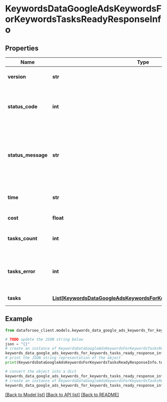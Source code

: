 # KeywordsDataGoogleAdsKeywordsForKeywordsTasksReadyResponseInfo


## Properties

Name | Type | Description | Notes
------------ | ------------- | ------------- | -------------
**version** | **str** | the current version of the API | [optional] 
**status_code** | **int** | general status code you can find the full list of the response codes here | [optional] 
**status_message** | **str** | general informational message you can find the full list of general informational messages here | [optional] 
**time** | **str** | total execution time, seconds | [optional] 
**cost** | **float** | total tasks cost, USD | [optional] 
**tasks_count** | **int** | the number of tasks in the tasks array | [optional] 
**tasks_error** | **int** | the number of tasks in the tasks array returned with an error | [optional] 
**tasks** | [**List[KeywordsDataGoogleAdsKeywordsForKeywordsTasksReadyTaskInfo]**](KeywordsDataGoogleAdsKeywordsForKeywordsTasksReadyTaskInfo.md) | array of tasks | [optional] 

## Example

```python
from dataforseo_client.models.keywords_data_google_ads_keywords_for_keywords_tasks_ready_response_info import KeywordsDataGoogleAdsKeywordsForKeywordsTasksReadyResponseInfo

# TODO update the JSON string below
json = "{}"
# create an instance of KeywordsDataGoogleAdsKeywordsForKeywordsTasksReadyResponseInfo from a JSON string
keywords_data_google_ads_keywords_for_keywords_tasks_ready_response_info_instance = KeywordsDataGoogleAdsKeywordsForKeywordsTasksReadyResponseInfo.from_json(json)
# print the JSON string representation of the object
print(KeywordsDataGoogleAdsKeywordsForKeywordsTasksReadyResponseInfo.to_json())

# convert the object into a dict
keywords_data_google_ads_keywords_for_keywords_tasks_ready_response_info_dict = keywords_data_google_ads_keywords_for_keywords_tasks_ready_response_info_instance.to_dict()
# create an instance of KeywordsDataGoogleAdsKeywordsForKeywordsTasksReadyResponseInfo from a dict
keywords_data_google_ads_keywords_for_keywords_tasks_ready_response_info_form_dict = keywords_data_google_ads_keywords_for_keywords_tasks_ready_response_info.from_dict(keywords_data_google_ads_keywords_for_keywords_tasks_ready_response_info_dict)
```
[[Back to Model list]](../README.md#documentation-for-models) [[Back to API list]](../README.md#documentation-for-api-endpoints) [[Back to README]](../README.md)


